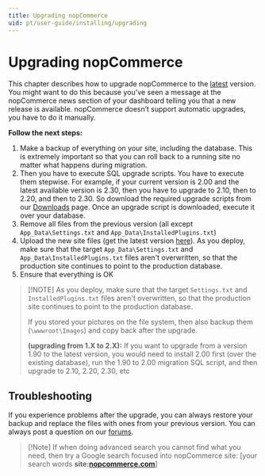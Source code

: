 ```yaml
---
title: Upgrading nopCommerce
uid: pt/user-guide/installing/upgrading
---
```


# Upgrading nopCommerce

This chapter describes how to upgrade nopCommerce to the [latest](https://www.nopcommerce.com/downloads.aspx) version. You might want to do this because you've seen a message at the nopCommerce news section of your dashboard telling you that a new release is available. nopCommerce doesn’t support automatic upgrades, you have to do it manually.

**Follow the next steps:**

1. Make a backup of everything on your site, including the database. This is extremely important so that you can roll back to a running site no matter what happens during migration.
2. Then you have to execute SQL upgrade scripts. You have to execute them stepwise. For example, if your current version is 2.00 and the latest available version is 2.30, then you have to upgrade to 2.10, then to 2.20, and then to 2.30. So download the required upgrade scripts from our [Downloads](https://www.nopcommerce.com/downloads.aspx) page. Once an upgrade script is downloaded, execute it over your database.
3. Remove all files from the previous version (all except `App_Data\Settings.txt` and `App_Data\InstalledPlugins.txt`)
4. Upload the new site files (get the latest version [here](https://www.nopcommerce.com/downloads.aspx)). As you deploy, make sure that the target `App_Data\Settings.txt` and `App_Data\InstalledPlugins.txt` files aren't overwritten, so that the production site continues to point to the production database.
5. Ensure that everything is OK

> [!NOTE] As you deploy, make sure that the target `Settings.txt` and `InstalledPlugins.txt` files aren't overwritten, so that the production site continues to point to the production database.
> 
> If you stored your pictures on the file system, then also backup them (`\wwwroot\Images`) and copy back after the upgrade.
> 
> **(upgrading from 1.X to 2.X):** If you want to upgrade from a version 1.90 to the latest version, you would need to install 2.00 first (over the existing database), run the 1.90 to 2.00 migration SQL script, and then upgrade to 2.10, 2.20, 2.30, etc

## Troubleshooting

If you experience problems after the upgrade, you can always restore your backup and replace the files with ones from your previous version. You can always post a question on our [forums](https://www.nopcommerce.com/boards/).

> [!Note] If when doing advanced search you cannot find what you need, then try a Google search focused into nopCommerce site: [your search words **site:[nopcommerce.com](https://www.nopcommerce.com/ "nopcommerce.com")**]